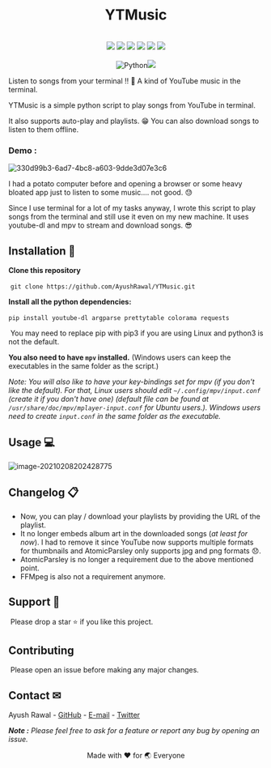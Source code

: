 <h1 align=center>YTMusic</h1><br>

<center><img src="https://img.shields.io/github/stars/AyushRawal/YTMusic?style=social"> <img src="https://img.shields.io/github/forks/AyushRawal/YTMusic?style=social"> <img src="https://img.shields.io/badge/Category-Music-blue?style=flat-square"> <img src="https://img.shields.io/badge/Category-CLI-green?style=flat-square"> <a href="http://makeapullrequest.com"><img src="https://img.shields.io/badge/PRs-Welcome-green?style=flat-square"></a> <a href="https://choosealicense.com/licenses/mit/"><img src="https://img.shields.io/badge/License-MIT-orange?style=flat-square"></a><br><br><img alt="Python" src="https://img.shields.io/badge/Python 3%20-%2314354C.svg?&style=flat-square&logo=python&logoColor=white"/><a href="https://github.com/ytdl-org/youtube-dl"><img src="https://img.shields.io/badge/Built Using-youtube--dl-yellow?style=flat-square"></a></center>



Listen to songs from your terminal !! 🎷 
A kind of YouTube music in the terminal.

YTMusic is a simple python script to play songs from YouTube in terminal.

It also supports auto-play and playlists. 😁
You can also download songs to listen to them offline.

### Demo :

![330d99b3-6ad7-4bc8-a603-9dde3d07e3c6](C:\Users\royal\AppData\Local\Temp\330d99b3-6ad7-4bc8-a603-9dde3d07e3c6.gif)



I had a potato computer before and opening a browser or some heavy bloated app just to listen to some music.... not good. 😓

Since I use terminal for a lot of my tasks anyway, I wrote this script to play songs from the terminal and still use it even on my new machine. It uses youtube-dl and mpv to stream and download songs. 😎



## Installation 🔨

**Clone this repository**

​	`git clone https://github.com/AyushRawal/YTMusic.git`

**Install all the python dependencies:**

​	`pip install youtube-dl argparse prettytable colorama requests`

​	You may need to replace pip with pip3 if you are using Linux and python3 is not the default.

**You also need to have `mpv` installed.**
(Windows users can keep the executables in the same folder as the script.)



*Note: You will also like to have your key-bindings set for mpv (if you don't like the default).
For that, Linux users should edit `~/.config/mpv/input.conf` (create it if you don't have one) (default file can be found at `/usr/share/doc/mpv/mplayer-input.conf` for Ubuntu users.).
Windows users need to create `input.conf` in the same folder as the executable.*



## Usage 💻

![image-20210208202428775](C:\Users\royal\AppData\Roaming\Typora\typora-user-images\image-20210208202428775.png)



## Changelog 📋

- Now, you can play / download your playlists by providing the URL of the playlist.
- It no longer embeds album art in the downloaded songs (_at least for now_). I had to remove it since YouTube now supports multiple formats for thumbnails and AtomicParsley only supports jpg and png formats :disappointed:.
- AtomicParsley is no longer a requirement due to the above mentioned point.
- FFMpeg is also not a requirement anymore.



## Support 🙏

​	Please drop a star ⭐ if you like this project.



## Contributing

​	Please open an issue before making any major changes.



## Contact ✉

Ayush Rawal - [GitHub](https://github.com/AyushRawal) - [E-mail](royalrawal.2001@gmail.com) - [Twitter](https://twitter.com/_royal_rawal_)



_**Note :** Please feel free to ask for a feature or report any bug by opening an issue._



<center>Made with ❤️ for 🌏 Everyone</center>